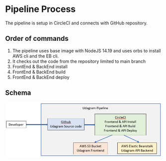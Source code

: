 # Pipeline Process

The pipeline is setup in CircleCI and connects with GitHub repository.

## Order of commands

1. The pipeline uses base image with NodeJS 14.19 and uses orbs to install AWS cli and the EB cli.
2. It checks out the code from the repository limited to main branch
3. FrontEnd & BackEnd install
4. FrontEnd & BackEnd build
5. FrontEnd & BackEnd deploy

## Schema

![Pipeline Schema](./images/pipelineprocess.png)